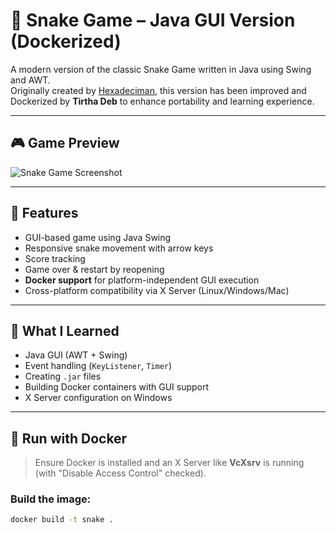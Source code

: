 # 🐍 Snake Game – Java GUI Version (Dockerized)

A modern version of the classic Snake Game written in Java using Swing and AWT.  
Originally created by [Hexadeciman](https://github.com/hexadeciman/Snake), this version has been improved and Dockerized by **Tirtha Deb** to enhance portability and learning experience.

---

## 🎮 Game Preview

![Snake Game Screenshot](https://i.imgur.com/RVxiGad.png)

---

## 🚀 Features

- GUI-based game using Java Swing
- Responsive snake movement with arrow keys
- Score tracking
- Game over & restart by reopening
- **Docker support** for platform-independent GUI execution
- Cross-platform compatibility via X Server (Linux/Windows/Mac)

---

## 🧠 What I Learned

- Java GUI (AWT + Swing)
- Event handling (`KeyListener`, `Timer`)
- Creating `.jar` files
- Building Docker containers with GUI support
- X Server configuration on Windows

---

## 🐳 Run with Docker

> Ensure Docker is installed and an X Server like **VcXsrv** is running (with "Disable Access Control" checked).

### Build the image:
```bash
docker build -t snake .
